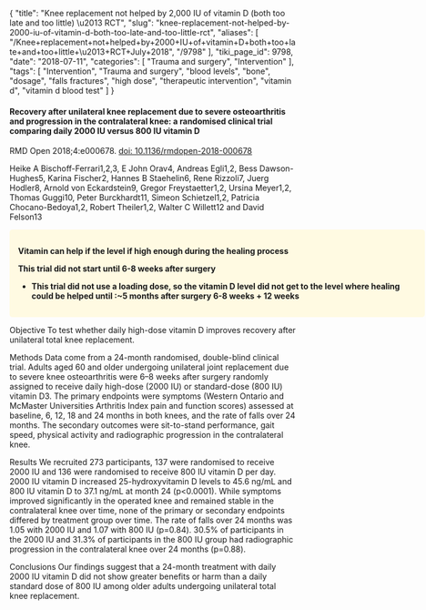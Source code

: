 {
    "title": "Knee replacement not helped by 2,000 IU of vitamin D (both too late and too little) \u2013 RCT",
    "slug": "knee-replacement-not-helped-by-2000-iu-of-vitamin-d-both-too-late-and-too-little-rct",
    "aliases": [
        "/Knee+replacement+not+helped+by+2000+IU+of+vitamin+D+both+too+late+and+too+little+\u2013+RCT+July+2018",
        "/9798"
    ],
    "tiki_page_id": 9798,
    "date": "2018-07-11",
    "categories": [
        "Trauma and surgery",
        "Intervention"
    ],
    "tags": [
        "Intervention",
        "Trauma and surgery",
        "blood levels",
        "bone",
        "dosage",
        "falls fractures",
        "high dose",
        "therapeutic intervention",
        "vitamin d",
        "vitamin d blood test"
    ]
}


#### Recovery after unilateral knee replacement due to severe osteoarthritis and progression in the contralateral knee: a randomised clinical trial comparing daily 2000 IU versus 800 IU vitamin D

RMD Open 2018;4:e000678. [doi: 10.1136/rmdopen-2018-000678](https://doi.org/10.1136/rmdopen-2018-000678)

Heike A Bischoff-Ferrari1,2,3, E John Orav4, Andreas Egli1,2, Bess Dawson-Hughes5, Karina Fischer2, Hannes B Staehelin6, Rene Rizzoli7, Juerg Hodler8, Arnold von Eckardstein9, Gregor Freystaetter1,2, Ursina Meyer1,2, Thomas Guggi10, Peter Burckhardt11, Simeon Schietzel1,2, Patricia Chocano-Bedoya1,2, Robert Theiler1,2, Walter C Willett12 and David Felson13

<div class="border" style="background-color:#FFFAE2;padding:15px;margin:10px 0;border-radius:5px;width:700px">

 **Vitamin can help if the level if high enough during the healing process** 

 **This trial did not start until 6-8 weeks after surgery** 

*  **This trial did not use a loading dose, so the vitamin D level did not get to the level where healing could be helped until :~5 months after surgery 6-8 weeks + 12 weeks** 

</div>

Objective To test whether daily high-dose vitamin D improves recovery after unilateral total knee replacement.

Methods Data come from a 24-month randomised, double-blind clinical trial. Adults aged 60 and older undergoing unilateral joint replacement due to severe knee osteoarthritis were 6–8 weeks after surgery randomly assigned to receive daily high-dose (2000 IU) or standard-dose (800 IU) vitamin D3. The primary endpoints were symptoms (Western Ontario and McMaster Universities Arthritis Index pain and function scores) assessed at baseline, 6, 12, 18 and 24 months in both knees, and the rate of falls over 24 months. The secondary outcomes were sit-to-stand performance, gait speed, physical activity and radiographic progression in the contralateral knee.

Results We recruited 273 participants, 137 were randomised to receive 2000 IU and 136 were randomised to receive 800 IU vitamin D per day. 2000 IU vitamin D increased 25-hydroxyvitamin D levels to 45.6 ng/mL and 800 IU vitamin D to 37.1 ng/mL at month 24 (p<0.0001). While symptoms improved significantly in the operated knee and remained stable in the contralateral knee over time, none of the primary or secondary endpoints differed by treatment group over time. The rate of falls over 24 months was 1.05 with 2000 IU and 1.07 with 800 IU (p=0.84). 30.5% of participants in the 2000 IU and 31.3% of participants in the 800 IU group had radiographic progression in the contralateral knee over 24 months (p=0.88).

Conclusions Our findings suggest that a 24-month treatment with daily 2000 IU vitamin D did not show greater benefits or harm than a daily standard dose of 800 IU among older adults undergoing unilateral total knee replacement.